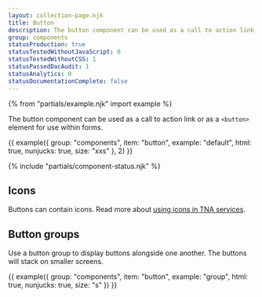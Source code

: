 ```yaml
---
layout: collection-page.njk
title: Button
description: The button component can be used as a call to action link or as a button element for use within forms.
group: components
statusProduction: true
statusTestedWithoutJavaScript: 0
statusTestedWithoutCSS: 1
statusPassedDacAudit: 1
statusAnalytics: 0
statusDocumentationComplete: false
---
```


{% from "partials/example.njk" import example %}

The button component can be used as a call to action link or as a `<button>` element for use within forms.

{{ example({ group: "components", item: "button", example: "default", html: true, nunjucks: true, size: "xxs" }, 2) }}

{% include "partials/component-status.njk" %}

## Icons

Buttons can contain icons. Read more about [using icons in TNA services](../../styles/icons/).

## Button groups

Use a button group to display buttons alongside one another. The buttons will stack on smaller screens.

{{ example({ group: "components", item: "button", example: "group", html: true, nunjucks: true, size: "s" }) }}
